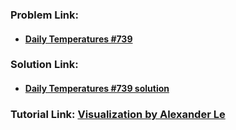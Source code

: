 ### **Problem Link:**

- #### [Daily Temperatures #739](https://leetcode.com/problems/daily-temperatures/)

### **Solution Link:**

- #### [Daily Temperatures #739 solution](./Solution.java)

### **Tutorial Link:** [Visualization by Alexander Le](https://youtu.be/WGm4Kj3lhRI)
